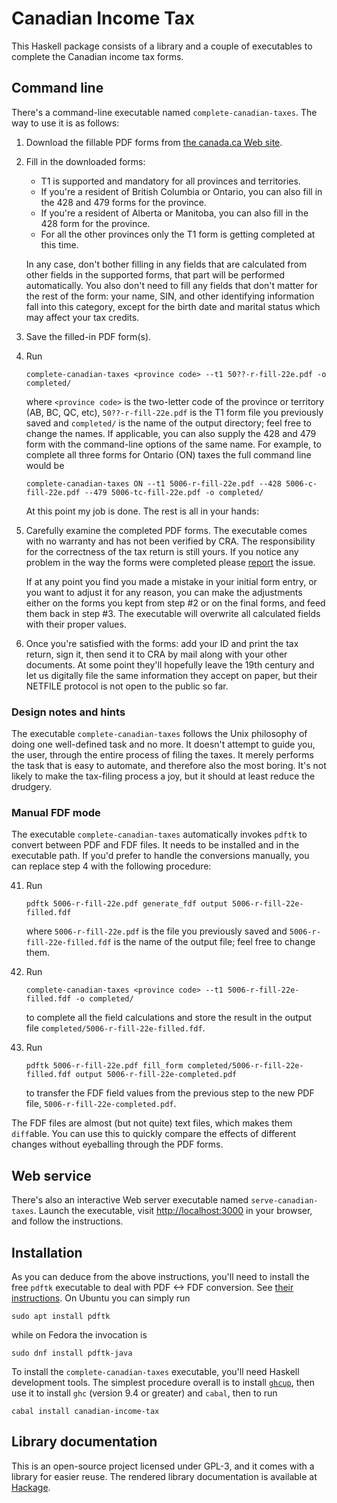 Canadian Income Tax
===================

This Haskell package consists of a library and a couple of executables to complete the Canadian income tax forms.

## Command line ##

There's a command-line executable named `complete-canadian-taxes`. The way to use it is as follows:

1. Download the fillable PDF forms from [the canada.ca Web
site](https://www.canada.ca/en/revenue-agency/services/forms-publications/tax-packages-years/general-income-tax-benefit-package.html).

2. Fill in the downloaded forms:
   * T1 is supported and mandatory for all provinces and territories.
   * If you're a resident of British Columbia or Ontario, you can also fill in the 428 and 479 forms for the province.
   * If you're a resident of Alberta or Manitoba, you can also fill in the 428 form for the province.
   * For all the other provinces only the T1 form is getting completed at this time.

   In any case, don't bother filling in any fields that are calculated from other fields in the supported forms, that
   part will be performed automatically. You also don't need to fill any fields that don't matter for the rest of the
   form: your name, SIN, and other identifying information fall into this category, except for the birth date and
   marital status which may affect your tax credits.

3. Save the filled-in PDF form(s).

4. Run

       complete-canadian-taxes <province code> --t1 50??-r-fill-22e.pdf -o completed/

   where `<province code>` is the two-letter code of the province or territory (AB, BC, QC, etc),
   `50??-r-fill-22e.pdf` is the T1 form file you previously saved and `completed/` is the name of the output
   directory; feel free to change the names. If applicable, you can also supply the 428 and 479 form with the
   command-line options of the same name. For example, to complete all three forms for Ontario (ON) taxes the full
   command line would be

       complete-canadian-taxes ON --t1 5006-r-fill-22e.pdf --428 5006-c-fill-22e.pdf --479 5006-tc-fill-22e.pdf -o completed/

   At this point my job is done. The rest is all in your hands:

5. Carefully examine the completed PDF forms. The executable comes with no warranty and has not been verified by
CRA. The responsibility for the correctness of the tax return is still yours. If you notice any problem in the way the
forms were completed please [report](https://github.com/blamario/canadian-income-tax/issues) the issue.

   If at any point you find you made a mistake in your initial form entry, or you want to adjust it for any reason,
   you can make the adjustments either on the forms you kept from step #2 or on the final forms, and feed them back in
   step #3. The executable will overwrite all calculated fields with their proper values.

6. Once you're satisfied with the forms: add your ID and print the tax return, sign it, then send it to CRA by mail
along with your other documents. At some point they'll hopefully leave the 19th century and let us digitally file the
same information they accept on paper, but their NETFILE protocol is not open to the public so far.

### Design notes and hints ###

The executable `complete-canadian-taxes` follows the Unix philosophy of doing one well-defined task and no more. It
doesn't attempt to guide you, the user, through the entire process of filing the taxes. It merely performs the task
that is easy to automate, and therefore also the most boring. It's not likely to make the tax-filing process a joy,
but it should at least reduce the drudgery.

### Manual FDF mode ###

   The executable `complete-canadian-taxes` automatically invokes `pdftk` to convert between PDF and FDF files. It
   needs to be installed and in the executable path. If you'd prefer to handle the conversions manually, you can
   replace step 4 with the following procedure:

41. Run

        pdftk 5006-r-fill-22e.pdf generate_fdf output 5006-r-fill-22e-filled.fdf

    where `5006-r-fill-22e.pdf` is the file you previously saved and `5006-r-fill-22e-filled.fdf` is the name of the
    output file; feel free to change them.

42. Run

        complete-canadian-taxes <province code> --t1 5006-r-fill-22e-filled.fdf -o completed/

    to complete all the field calculations and store the result in the output file
    `completed/5006-r-fill-22e-filled.fdf`.

43. Run

        pdftk 5006-r-fill-22e.pdf fill_form completed/5006-r-fill-22e-filled.fdf output 5006-r-fill-22e-completed.pdf

    to transfer the FDF field values from the previous step to the new PDF file, `5006-r-fill-22e-completed.pdf`.

The FDF files are almost (but not quite) text files, which makes them `diff`able. You can use this to quickly compare
the effects of different changes without eyeballing through the PDF forms.

## Web service ##

There's also an interactive Web server executable named `serve-canadian-taxes`. Launch the executable, visit
[http://localhost:3000](http://localhost:3000) in your browser, and follow the instructions.

## Installation ##

As you can deduce from the above instructions, you'll need to install the free `pdftk` executable to deal with PDF <->
FDF conversion. See [their instructions](https://www.pdflabs.com/tools/pdftk-the-pdf-toolkit/). On Ubuntu you can
simply run

    sudo apt install pdftk

while on Fedora the invocation is

    sudo dnf install pdftk-java

To install the `complete-canadian-taxes` executable, you'll need Haskell development tools. The simplest
procedure overall is to install [`ghcup`](https://www.haskell.org/ghcup/), then use it to install `ghc`
(version 9.4 or greater) and `cabal`, then to run

    cabal install canadian-income-tax

## Library documentation ##

This is an open-source project licensed under GPL-3, and it comes with a library for easier reuse. The rendered
library documentation is available at [Hackage](https://hackage.haskell.org/package/canadian-income-tax).
